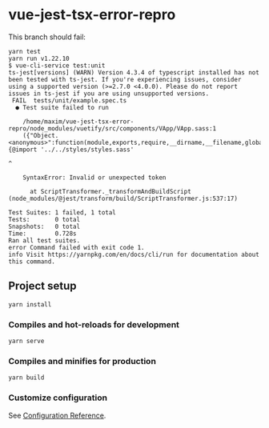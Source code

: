 # vue-jest-tsx-error-repro

This branch should fail:
```
yarn test
yarn run v1.22.10
$ vue-cli-service test:unit
ts-jest[versions] (WARN) Version 4.3.4 of typescript installed has not been tested with ts-jest. If you're experiencing issues, consider using a supported version (>=2.7.0 <4.0.0). Please do not report issues in ts-jest if you are using unsupported versions.
 FAIL  tests/unit/example.spec.ts
  ● Test suite failed to run

    /home/maxim/vue-jest-tsx-error-repro/node_modules/vuetify/src/components/VApp/VApp.sass:1
    ({"Object.<anonymous>":function(module,exports,require,__dirname,__filename,global,jest){@import '../../styles/styles.sass'
                                                                                             ^

    SyntaxError: Invalid or unexpected token

      at ScriptTransformer._transformAndBuildScript (node_modules/@jest/transform/build/ScriptTransformer.js:537:17)

Test Suites: 1 failed, 1 total
Tests:       0 total
Snapshots:   0 total
Time:        0.728s
Ran all test suites.
error Command failed with exit code 1.
info Visit https://yarnpkg.com/en/docs/cli/run for documentation about this command.
```

## Project setup
```
yarn install
```

### Compiles and hot-reloads for development
```
yarn serve
```

### Compiles and minifies for production
```
yarn build
```

### Customize configuration
See [Configuration Reference](https://cli.vuejs.org/config/).
